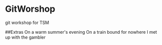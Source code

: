 # GitWorshop
git workshop for TSM

##Extras
On a warm summer's evening
On a train bound for nowhere
I met up with the gambler